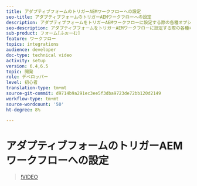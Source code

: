 ```yaml
---
title: アダプティブフォームのトリガーAEMワークフローへの設定
seo-title: アダプティブフォームのトリガーAEMワークフローへの設定
description: アダプティブフォームをトリガーAEMワークフローに設定する際の各種オプションについて
seo-description: アダプティブフォームをトリガーAEMワークフローに設定する際の各種オプションについて
sub-product: フォーム[ふぉーむ]
feature: ワークフロー
topics: integrations
audience: developer
doc-type: technical video
activity: setup
version: 6.4,6.5
topic: 開発
role: デベロッパー
level: 初心者
translation-type: tm+mt
source-git-commit: d9714b9a291ec3ee5f3dba9723de72bb120d2149
workflow-type: tm+mt
source-wordcount: '50'
ht-degree: 8%

---
```



# アダプティブフォームのトリガーAEMワークフローへの設定


>[!VIDEO](https://video.tv.adobe.com/v/28316?quality=9&learn=on)

